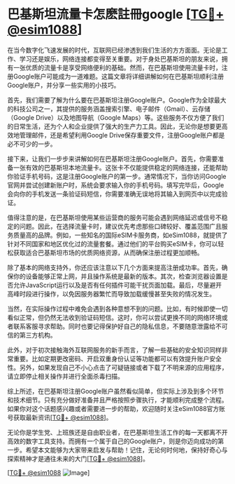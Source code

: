 # 巴基斯坦流量卡怎麽註冊google [[TG💪+ @esim1088](https://t.me/s/esim1088)]

在当今数字化飞速发展的时代，互联网已经渗透到我们生活的方方面面。无论是工作、学习还是娱乐，网络连接都变得至关重要。对于身处巴基斯坦的朋友来说，拥有一张优质的流量卡是享受网络便利的基础。然而，在巴基斯坦使用流量卡时，注册Google账户可能成为一道难题。这篇文章将详细讲解如何在巴基斯坦顺利注册Google账户，并分享一些实用的小技巧。

首先，我们需要了解为什么要在巴基斯坦注册Google账户。Google作为全球最大的科技公司之一，其提供的服务涵盖搜索引擎、电子邮件（Gmail）、云存储（Google Drive）以及地图导航（Google Maps）等。这些服务不仅方便了我们的日常生活，还为个人和企业提供了强大的生产力工具。因此，无论你是想要更高效地管理邮件，还是希望利用Google Drive保存重要文件，注册Google账户都是必不可少的一步。

接下来，让我们一步步来讲解如何在巴基斯坦注册Google账户。首先，你需要准备一张有效的巴基斯坦本地流量卡。这张卡不仅能提供稳定的网络连接，还能帮助你验证手机号码，这是注册Google账户的第一步。通常情况下，当你访问Google官网并尝试创建新账户时，系统会要求输入你的手机号码。填写完毕后，Google会向你的手机发送一条验证码短信，你需要准确无误地将其输入到网页中以完成验证。

值得注意的是，在巴基斯坦使用某些运营商的服务可能会遇到网络延迟或信号不稳定的问题。因此，在选择流量卡时，建议优先考虑那些口碑较好、覆盖范围广且服务质量高的品牌。例如，一些知名的国际eSIM卡服务商，如eSim1088，就提供了针对不同国家和地区优化过的流量套餐。通过他们的平台购买eSIM卡，你可以轻松获取适合巴基斯坦市场的优质网络资源，从而确保注册过程更加顺畅。

除了基本的网络支持外，你还应该注意以下几个方面来提高注册成功率。首先，确保你的设备能够正常上网，并且操作系统是最新的版本。其次，检查浏览器设置是否允许JavaScript运行以及是否有任何插件可能干扰页面加载。最后，尽量避开高峰时段进行操作，以免因服务器繁忙而导致加载缓慢甚至失败的情况发生。

当然，在实际操作过程中难免会遇到各种意想不到的问题。比如，有时候即使一切看似正常，但仍然无法收到验证码短信。这时，你可以尝试更换不同的网络环境或者联系客服寻求帮助。同时也要记得保护好自己的隐私信息，不要随意泄露给不可信的第三方机构。

此外，对于初次接触海外互联网服务的新手而言，了解一些基础的安全知识同样非常重要。比如定期更改密码、开启双重身份认证等功能都可以有效提升账户安全性。另外，如果发现自己不小心点击了可疑链接或者下载了不明来源的应用程序，请立即停止相关操作并进行全面杀毒扫描。

综上所述，在巴基斯坦注册Google账户虽然看似简单，但实际上涉及到多个环节和技术细节。只有充分做好准备并且严格按照步骤执行，才能顺利完成整个流程。如果你对这个话题感兴趣或者需要进一步的帮助，欢迎随时关注eSim1088官方账号获取最新资讯[[TG💪+ @esim1088](https://t.me/s/esim1088)]。

无论你是学生党、上班族还是自由职业者，在巴基斯坦生活工作的每一天都离不开高效的数字工具支持。而拥有一个属于自己的Google账户，则是你迈向成功的第一步。希望本文能够为大家带来启发与帮助！记住，无论何时何地，保持好奇心与探索精神才是通往未来的大门[[TG💪+ @esim1088](https://t.me/s/esim1088)]。

[[TG💪+ @esim1088](https://t.me/s/esim1088) ![Image](https://i.postimg.cc/4NQfJmqS/Snipaste-2025-05-13-00-14-12.png)]